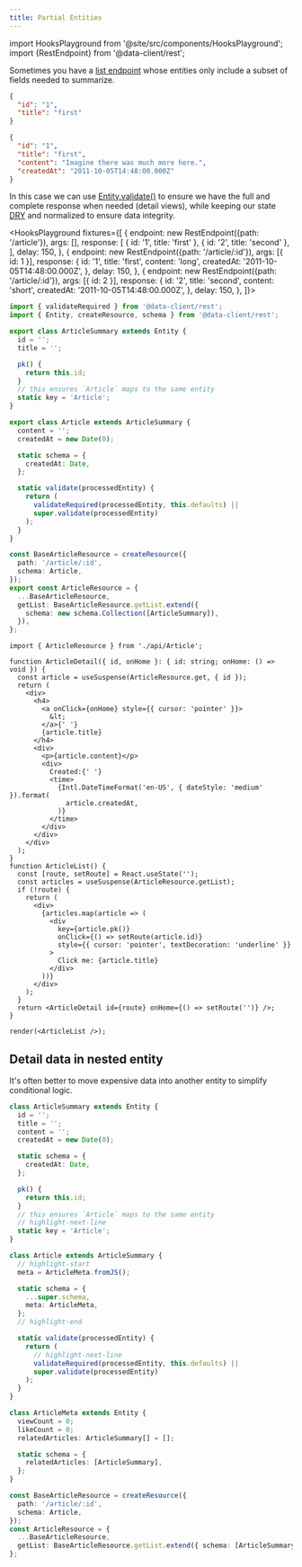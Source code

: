 ```yaml
---
title: Partial Entities
---
```


import HooksPlayground from '@site/src/components/HooksPlayground';
import {RestEndpoint} from '@data-client/rest';

Sometimes you have a [list endpoint](../api/createResource.md#getlist) whose entities only include
a subset of fields needed to summarize.

<div style={{display: 'grid', gridTemplateColumns: '1fr 1fr', columnGap: '15px'}}>

```json title="ArticleSummary"
{
  "id": "1",
  "title": "first"
}
```

```json title="Article"
{
  "id": "1",
  "title": "first",
  "content": "Imagine there was much more here.",
  "createdAt": "2011-10-05T14:48:00.000Z"
}
```

</div>

In this case we can use [Entity.validate()](../api/Entity.md#validate) to ensure
we have the full and complete response when needed (detail views), while keeping our state [DRY](https://deviq.com/principles/dont-repeat-yourself) and normalized to ensure data integrity.

<HooksPlayground fixtures={[
{
endpoint: new RestEndpoint({path: '/article'}),
args: [],
response: [
{ id: '1', title: 'first' },
{ id: '2', title: 'second' },
],
delay: 150,
},
{
endpoint: new RestEndpoint({path: '/article/:id'}),
args: [{ id: 1 }],
response: {
id: '1',
title: 'first',
content: 'long',
createdAt: '2011-10-05T14:48:00.000Z',
},
delay: 150,
},
{
endpoint: new RestEndpoint({path: '/article/:id'}),
args: [{ id: 2 }],
response: {
id: '2',
title: 'second',
content: 'short',
createdAt: '2011-10-05T14:48:00.000Z',
},
delay: 150,
},
]}>

```typescript title="api/Article" {12,25}
import { validateRequired } from '@data-client/rest';
import { Entity, createResource, schema } from '@data-client/rest';

export class ArticleSummary extends Entity {
  id = '';
  title = '';

  pk() {
    return this.id;
  }
  // this ensures `Article` maps to the same entity
  static key = 'Article';
}

export class Article extends ArticleSummary {
  content = '';
  createdAt = new Date(0);

  static schema = {
    createdAt: Date,
  };

  static validate(processedEntity) {
    return (
      validateRequired(processedEntity, this.defaults) ||
      super.validate(processedEntity)
    );
  }
}

const BaseArticleResource = createResource({
  path: '/article/:id',
  schema: Article,
});
export const ArticleResource = {
  ...BaseArticleResource,
  getList: BaseArticleResource.getList.extend({
    schema: new schema.Collection([ArticleSummary]),
  }),
};
```

```tsx title="ArticleDetail" collapsed
import { ArticleResource } from './api/Article';

function ArticleDetail({ id, onHome }: { id: string; onHome: () => void }) {
  const article = useSuspense(ArticleResource.get, { id });
  return (
    <div>
      <h4>
        <a onClick={onHome} style={{ cursor: 'pointer' }}>
          &lt;
        </a>{' '}
        {article.title}
      </h4>
      <div>
        <p>{article.content}</p>
        <div>
          Created:{' '}
          <time>
            {Intl.DateTimeFormat('en-US', { dateStyle: 'medium' }).format(
              article.createdAt,
            )}
          </time>
        </div>
      </div>
    </div>
  );
}
function ArticleList() {
  const [route, setRoute] = React.useState('');
  const articles = useSuspense(ArticleResource.getList);
  if (!route) {
    return (
      <div>
        {articles.map(article => (
          <div
            key={article.pk()}
            onClick={() => setRoute(article.id)}
            style={{ cursor: 'pointer', textDecoration: 'underline' }}
          >
            Click me: {article.title}
          </div>
        ))}
      </div>
    );
  }
  return <ArticleDetail id={route} onHome={() => setRoute('')} />;
}

render(<ArticleList />);
```

</HooksPlayground>

## Detail data in nested entity

It's often better to move expensive data into another entity to simplify conditional
logic.

```typescript title="api/Article.ts"
class ArticleSummary extends Entity {
  id = '';
  title = '';
  content = '';
  createdAt = new Date(0);

  static schema = {
    createdAt: Date,
  };

  pk() {
    return this.id;
  }
  // this ensures `Article` maps to the same entity
  // highlight-next-line
  static key = 'Article';
}

class Article extends ArticleSummary {
  // highlight-start
  meta = ArticleMeta.fromJS();

  static schema = {
    ...super.schema,
    meta: ArticleMeta,
  };
  // highlight-end

  static validate(processedEntity) {
    return (
      // highlight-next-line
      validateRequired(processedEntity, this.defaults) ||
      super.validate(processedEntity)
    );
  }
}

class ArticleMeta extends Entity {
  viewCount = 0;
  likeCount = 0;
  relatedArticles: ArticleSummary[] = [];

  static schema = {
    relatedArticles: [ArticleSummary],
  };
}

const BaseArticleResource = createResource({
  path: '/article/:id',
  schema: Article,
});
const ArticleResource = {
  ...BaseArticleResource,
  getList: BaseArticleResource.getList.extend({ schema: [ArticleSummary] }),
};
```
